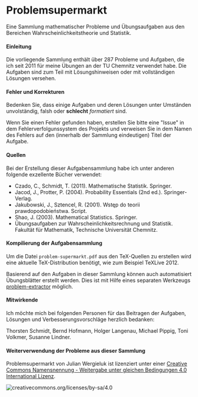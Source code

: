 Problemsupermarkt
=================

Eine Sammlung mathematischer Probleme und Übungsaufgaben aus den Bereichen
Wahrscheinlichkeitstheorie und Statistik.

#### Einleitung

Die vorliegende Sammlung enthält über 287 Probleme und Aufgaben, die ich seit
2011 für meine Übungen an der TU Chemnitz verwendet habe. Die Aufgaben sind zum
Teil mit Lösungshinweisen oder mit vollständigen Lösungen versehen. 

#### Fehler und Korrekturen

Bedenken Sie, dass einige Aufgaben und deren Lösungen unter Umständen
unvolständig, falsh oder **schlecht** *formatiert* sind. 

Wenn Sie einen Fehler gefunden haben, erstellen Sie bitte eine "Issue" in dem
Fehlerverfolgunssystem des Projekts und verweisen Sie in dem Namen des Fehlers
auf den (innerhalb der Sammlung eindeutigen) Titel der Aufgabe. 

#### Quellen

Bei der Erstellung dieser Aufgabensammlung habe ich unter anderen folgende
exzellente Bücher verwendet:

* Czado, C., Schmidt, T. (2011). Mathematische Statistik. Springer.
* Jacod, J., Protter, P. (2004). Probability Essentials (2nd ed.). Springer-Verlag.
* Jakubowski, J., Sztencel, R. (2001). Wstęp do teorii prawdopodobieństwa. Script.
* Shao, J. (2003). Mathematical Statistics. Springer.
* Übungsaufgaben zur Wahrscheinlichkeitsrechnung und Statistik. Fakultät für
  Mathematik, Technische Universität Chemnitz. 

#### Kompilierung der Aufgabensammlung

Um die Datei `problem-supermarkt.pdf` aus den TeX-Quellen zu erstellen wird eine aktuelle
TeX-Distribution benötigt, wie zum Beispiel TeXLive 2012. 

Basierend auf den Aufgaben in dieser Sammlung können auch automatisiert
Übungsblätter erstellt werden. Dies ist mit Hilfe eines separaten Werkzeugs 
[problem-extractor](https://github.com/jwergieluk/problem-extractor)
möglich. 

#### Mitwirkende

Ich möchte mich bei folgenden Personen für das Beitragen der Aufgaben, Lösungen und
Verbesserungsvorschläge herzlich bedanken: 

Thorsten Schmidt, Bernd Hofmann, Holger Langenau, Michael Pippig, Toni Volkmer,
Susanne Lindner.

#### Weiterverwendung der Probleme aus dieser Sammlung

Problemsupermarkt von Julian Wergieluk ist lizenziert unter einer [Creative
Commons Namensnennung - Weitergabe unter gleichen Bedingungen 4.0 International
Lizenz](http://creativecommons.org/licenses/by-sa/4.0/).

![creativecommons.org/licenses/by-sa/4.0](https://i.creativecommons.org/l/by-sa/4.0/88x31.png)

<!-- vim: set syntax=markdown: set spelllang=de: set spell: -->
